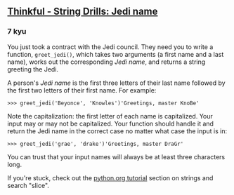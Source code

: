 <h2><a href=https://www.codewars.com/kata/585a29183d357b31f700023f/train/python target="_blank">Thinkful - String Drills: Jedi name</a></h2><h3>7 kyu</h3><p>You just took a contract with the Jedi council. They need you to write a function, <code>greet_jedi()</code>, which takes two arguments (a first name and a last name), works out the corresponding <em>Jedi name</em>, and returns a string greeting the Jedi.</p><p>A person's <em>Jedi name</em> is the first three letters of their last name followed by the first two letters of their first name. For example:</p><pre><code class="language-python"><span class="cm-operator">&gt;&gt;&gt;</span> <span class="cm-variable">greet_jedi</span>(<span class="cm-string">'Beyonce'</span>, <span class="cm-string">'Knowles'</span>)<span class="cm-string">'Greetings, master KnoBe'</span></code></pre><p>Note the capitalization: the first letter of each name is capitalized. Your input may or may not be capitalized. Your function should handle it and return the Jedi name in the correct case no matter what case the input is in:</p><pre><code class="language-python"><span class="cm-operator">&gt;&gt;&gt;</span> <span class="cm-variable">greet_jedi</span>(<span class="cm-string">'grae'</span>, <span class="cm-string">'drake'</span>)<span class="cm-string">'Greetings, master DraGr'</span></code></pre><p>You can trust that your input names will always be at least three characters long.</p><p>If you're stuck, check out the <a href="https://docs.python.org/3/tutorial/introduction.html#strings" data-turbolinks="false" target="_blank">python.org tutorial</a> section on strings and search "slice".</p>